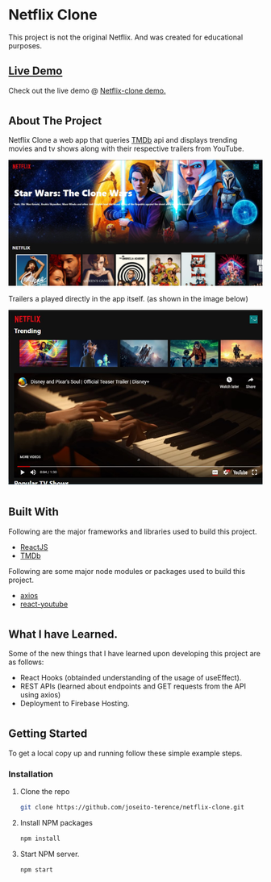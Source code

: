 # Netflix Clone
This project is not the original Netflix. And was created for educational purposes.

## [Live Demo](https://netflix-clone-7ee9c.web.app/)
Check out the live demo @ [Netflix-clone demo.](https://netflix-clone-7ee9c.web.app/)

#

## About The Project
Netflix Clone a web app that queries [TMDb](https://developers.themoviedb.org/3/) api and displays trending movies and tv shows along with their respective trailers from YouTube. 

<img src="images/Screenshot-homepage.jpeg" alt="Screenshot-homepage">

Trailers a played directly in the app itself. (as shown in the image below)

<img src="images/Screenshot-youtube-trailer.jpeg" alt="Screenshot-youtube-trailer" />

#

## Built With

Following are the major frameworks and libraries used to build this project.
* [ReactJS](https://reactjs.org/)
* [TMDb](https://developers.themoviedb.org/3/)

Following are some major node modules or packages used to build this project.
* [axios](https://www.npmjs.com/package/axios)
* [react-youtube](https://www.npmjs.com/package/react-youtube)

#

## What I have Learned.
Some of the new things that I have learned upon developing this project are as follows:
* React Hooks (obtainded understanding of the usage of useEffect).
* REST APIs (learned about endpoints and GET requests from the API using axios)
* Deployment to Firebase Hosting.

#

## Getting Started

To get a local copy up and running follow these simple example steps.

### Installation

1. Clone the repo
   ```sh
   git clone https://github.com/joseito-terence/netflix-clone.git
   ```
2. Install NPM packages
   ```sh
   npm install
   ```
3. Start NPM server.
   ```sh
   npm start
   ```